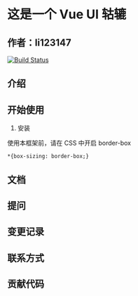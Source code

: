 # 这是一个 Vue UI 轱辘

## 作者：li123147

[![Build Status](https://travis-ci.org/li123147/gululu-1.svg?branch=master)](https://travis-ci.org/li123147/gululu-1)

## 介绍


## 开始使用

1. 安装

使用本框架前，请在 CSS 中开启 border-box

```
*{box-sizing: border-box;}
```

## 文档

## 提问

## 变更记录

## 联系方式

## 贡献代码